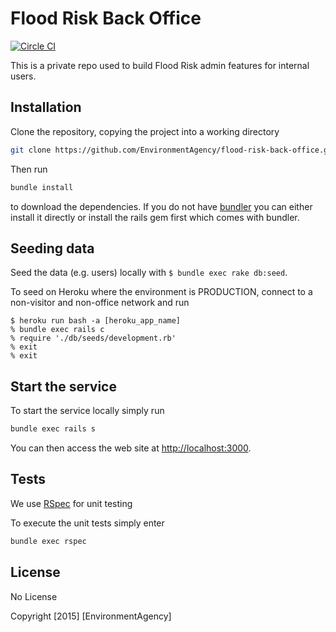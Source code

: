 # Flood Risk Back Office

[![Circle CI](https://circleci.com/gh/EnvironmentAgency/flood-risk-back-office/tree/master.svg?style=svg&circle-token=690d1e5fe311a8bbc2b80af8bb70a0d0876b072e)](https://circleci.com/gh/EnvironmentAgency/flood-risk-back-office/tree/master)

This is a private repo used to build Flood Risk admin features for internal users.

## Installation

Clone the repository, copying the project into a working directory

```bash
git clone https://github.com/EnvironmentAgency/flood-risk-back-office.git
```

Then run

```bash
bundle install
```

to download the dependencies. If you do not have [bundler](http://bundler.io/) you can either install it directly or install the rails gem first which comes with bundler.

## Seeding data

Seed the data (e.g. users) locally with `$ bundle exec rake db:seed`.

To seed on Heroku where the environment is PRODUCTION,
connect to a non-visitor and non-office network and run

```
$ heroku run bash -a [heroku_app_name]
% bundle exec rails c
% require './db/seeds/development.rb'
% exit
% exit
```

## Start the service

To start the service locally simply run

```bash
bundle exec rails s
```

You can then access the web site at <http://localhost:3000>.

## Tests

We use [RSpec](http://rspec.info/) for unit testing

To execute the unit tests simply enter

```bash
bundle exec rspec
```

## License

No License

Copyright [2015] [EnvironmentAgency]
